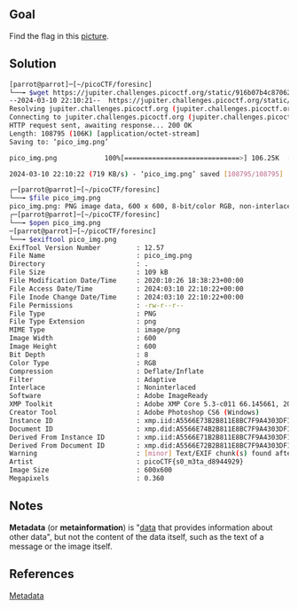 ## Goal

Find the flag in this [picture](https://jupiter.challenges.picoctf.org/static/916b07b4c87062c165ace1d3d31ef655/pico_img.png).
## Solution

```bash
[parrot@parrot]─[~/picoCTF/foresinc]
└──╼ $wget https://jupiter.challenges.picoctf.org/static/916b07b4c87062c165ace1d3d31ef655/pico_img.png
--2024-03-10 22:10:21--  https://jupiter.challenges.picoctf.org/static/916b07b4c87062c165ace1d3d31ef655/pico_img.png
Resolving jupiter.challenges.picoctf.org (jupiter.challenges.picoctf.org)... 3.131.60.8
Connecting to jupiter.challenges.picoctf.org (jupiter.challenges.picoctf.org)|3.131.60.8|:443... connected.
HTTP request sent, awaiting response... 200 OK
Length: 108795 (106K) [application/octet-stream]
Saving to: ‘pico_img.png’

pico_img.png            100%[=============================>] 106.25K  --.-KB/s    in 0.1s    

2024-03-10 22:10:22 (719 KB/s) - ‘pico_img.png’ saved [108795/108795]

┌─[parrot@parrot]─[~/picoCTF/foresinc]
└──╼ $file pico_img.png 
pico_img.png: PNG image data, 600 x 600, 8-bit/color RGB, non-interlaced
┌─[parrot@parrot]─[~/picoCTF/foresinc]
└──╼ $open pico_img.png 
─[parrot@parrot]─[~/picoCTF/foresinc]
└──╼ $exiftool pico_img.png 
ExifTool Version Number         : 12.57
File Name                       : pico_img.png
Directory                       : .
File Size                       : 109 kB
File Modification Date/Time     : 2020:10:26 18:38:23+00:00
File Access Date/Time           : 2024:03:10 22:10:22+00:00
File Inode Change Date/Time     : 2024:03:10 22:10:22+00:00
File Permissions                : -rw-r--r--
File Type                       : PNG
File Type Extension             : png
MIME Type                       : image/png
Image Width                     : 600
Image Height                    : 600
Bit Depth                       : 8
Color Type                      : RGB
Compression                     : Deflate/Inflate
Filter                          : Adaptive
Interlace                       : Noninterlaced
Software                        : Adobe ImageReady
XMP Toolkit                     : Adobe XMP Core 5.3-c011 66.145661, 2012/02/06-14:56:27
Creator Tool                    : Adobe Photoshop CS6 (Windows)
Instance ID                     : xmp.iid:A5566E73B2B811E8BC7F9A4303DF1F9B
Document ID                     : xmp.did:A5566E74B2B811E8BC7F9A4303DF1F9B
Derived From Instance ID        : xmp.iid:A5566E71B2B811E8BC7F9A4303DF1F9B
Derived From Document ID        : xmp.did:A5566E72B2B811E8BC7F9A4303DF1F9B
Warning                         : [minor] Text/EXIF chunk(s) found after PNG IDAT (may be ignored by some readers)
Artist                          : picoCTF{s0_m3ta_d8944929}
Image Size                      : 600x600
Megapixels                      : 0.360
````

## Notes

**Metadata** (or **metainformation**) is "[data](https://en.wikipedia.org/wiki/Data "Data") that provides information about other data", but not the content of the data itself, such as the text of a message or the image itself.
## References

[Metadata](https://en.wikipedia.org/wiki/Metadata)
